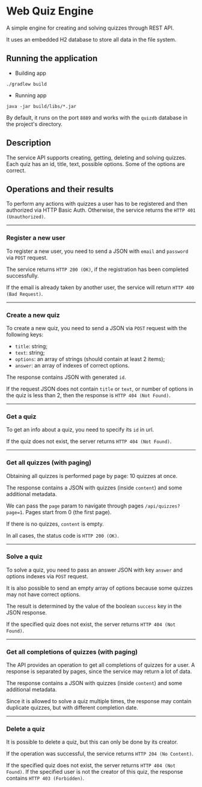 # Web Quiz Engine

A simple engine for creating and solving quizzes through REST API.

It uses an embedded H2 database to store all data in the file system.

## Running the application

- Building app
```
./gradlew build
```

- Running app
```
java -jar build/libs/*.jar
```

By default, it runs on the port `8889` and works with the `quizdb` database in the project's directory.

## Description

The service API supports creating, getting, deleting and solving quizzes.
Each quiz has an id, title, text, possible options. Some of the options are correct.

## Operations and their results

To perform any actions with quizzes a user has to be registered and then authorized via HTTP Basic Auth.
Otherwise, the service returns the `HTTP 401 (Unauthorized)`.

---

### Register a new user

To register a new user, you need to send a JSON with `email` and `password` via `POST` request.

The service returns `HTTP 200 (OK)`, if the registration has been completed successfully.

If the email is already taken by another user, the service will return `HTTP 400 (Bad Request)`.

---

### Create a new quiz

To create a new quiz, you need to send a JSON via `POST` request with the following keys: 
- `title`: string;
- `text`: string;
- `options`: an array of strings (should contain at least 2 items); 
- `answer`: an array of indexes of correct options.

The response contains JSON with generated `id`.

If the request JSON does not contain `title` or `text`, or number of options in the quiz is less than 2, then the response is `HTTP 404 (Not Found)`.

---

### Get a quiz

To get an info about a quiz, you need to specify its `id` in url.

If the quiz does not exist, the server returns `HTTP 404 (Not Found)`.

---

### Get all quizzes (with paging)

Obtaining all quizzes is performed page by page: 10 quizzes at once.

The response contains a JSON with quizzes (inside `content`) and some additional metadata.

We can pass the `page` param to navigate through pages `/api/quizzes?page=1`. 
Pages start from 0 (the first page).

If there is no quizzes, `content` is empty.

In all cases, the status code is `HTTP 200 (OK)`.

---

### Solve a quiz

To solve a quiz, you need to pass an answer JSON with key `answer` and options indexes via `POST` request.

It is also possible to send an empty array of options because some quizzes may not have correct options.

The result is determined by the value of the boolean `success` key in the JSON response.

If the specified quiz does not exist, the server returns `HTTP 404 (Not Found)`.

---

### Get all completions of quizzes (with paging)

The API provides an operation to get all completions of quizzes for a user.
A response is separated by pages, since the service may return a lot of data.

The response contains a JSON with quizzes (inside `content`) and some additional metadata.

Since it is allowed to solve a quiz multiple times, the response may contain duplicate quizzes, 
but with different completion date.

---

### Delete a quiz

It is possible to delete a quiz, but this can only be done by its creator.

If the operation was successful, the service returns `HTTP 204 (No Content)`.

If the specified quiz does not exist, the server returns `HTTP 404 (Not Found)`.
If the specified user is not the creator of this quiz, the response contains `HTTP 403 (Forbidden)`.
